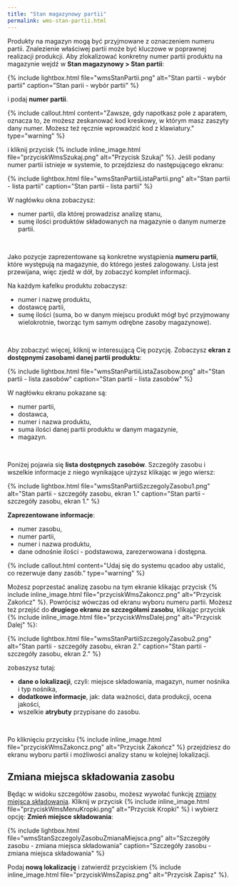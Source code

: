 ```yaml
---
title: "Stan magazynowy partii"
permalink: wms-stan-partii.html 
---
```


Produkty na magazyn mogą być przyjmowane z oznaczeniem numeru partii. Znalezienie właściwej partii może być kluczowe w poprawnej realizacji produkcji. Aby zlokalizować konkretny numer partii produktu na magazynie wejdź w **Stan magazynowy > Stan partii**:

{% include lightbox.html file="wmsStanPartii.png" alt="Stan partii - wybór partii" caption="Stan parii - wybór partii" %}

i podaj **numer partii**. 

{% include callout.html content="Zawsze, gdy napotkasz pole z aparatem, oznacza to, że możesz zeskanować kod kreskowy, w którym masz zaszyty dany numer. Możesz też ręcznie wprowadzić kod z klawiatury." type="warning" %}

i kliknij przycisk {% include inline_image.html file="przyciskWmsSzukaj.png" alt="Przycisk Szukaj" %}. Jeśli podany numer partii istnieje w systemie, to przejdziesz do następującego ekranu:

{% include lightbox.html file="wmsStanPartiiListaPartii.png" alt="Stan partii - lista partii" caption="Stan partii - lista partii" %}

W nagłówku okna zobaczysz:
- numer partii, dla której prowadzisz analizę stanu,
- sumę ilości produktów składowanych na magazynie o danym numerze partii.

<br/>

Jako pozycje zaprezentowane są konkretne wystąpienia **numeru partii**, które występują na magazynie, do którego jesteś zalogowany. Lista jest przewijana, więc zjedź w dół, by zobaczyć komplet informacji. 

Na każdym kafelku produktu zobaczysz:
- numer i nazwę produktu,
- dostawcę partii,
- sumę ilości (suma, bo w danym miejscu produkt mógł być przyjmowany wielokrotnie, tworząc tym samym odrębne zasoby magazynowe).

<br/>

Aby zobaczyć więcej, kliknij w interesującą Cię pozycję. Zobaczysz **ekran z dostępnymi zasobami danej partii produktu**:

{% include lightbox.html file="wmsStanPartiiListaZasobow.png" alt="Stan partii - lista zasobów" caption="Stan partii - lista zasobów" %}

W nagłówku ekranu pokazane są:
- numer partii,
- dostawca,
- numer i nazwa produktu,
- suma ilości danej partii produktu w danym magazynie,
- magazyn.

<br/>

Poniżej pojawia się **lista dostępnych zasobów**. Szczegóły zasobu i wszelkie informacje z niego wynikające ujrzysz klikając w jego wiersz:

{% include lightbox.html file="wmsStanPartiiSzczegolyZasobu1.png" alt="Stan partii - szczegóły zasobu, ekran 1." caption="Stan partii - szczegóły zasobu, ekran 1." %}

**Zaprezentowane informacje**:
- numer zasobu,
- numer partii,
- numer i nazwa produktu,
- dane odnośnie ilości - podstawowa, zarezerwowana i dostępna.

{% include callout.html content="Udaj się do systemu qcadoo aby ustalić, co rezerwuje dany zasób." type="warning" %}

Możesz poprzestać analizę zasobu na tym ekranie klikając przycisk {% include inline_image.html file="przyciskWmsZakoncz.png" alt="Przycisk Zakończ" %}. Powrócisz wówczas od ekranu wyboru numeru partii. Możesz też przejść do **drugiego ekranu ze szczegółami zasobu**, klikając przycisk {% include inline_image.html file="przyciskWmsDalej.png" alt="Przycisk Dalej" %}:

{% include lightbox.html file="wmsStanPartiiSzczegolyZasobu2.png" alt="Stan partii - szczegóły zasobu, ekran 2." caption="Stan partii - szczegóły zasobu, ekran 2." %}

zobaszysz tutaj:
- **dane o lokalizacji**, czyli: miejsce składowania, magazyn, numer nośnika i typ nośnika,
- **dodatkowe informacje**, jak: data ważności, data produkcji, ocena jakości,
- wszelkie **atrybuty** przypisane do zasobu.

<br/>

Po kliknięciu przycisku {% include inline_image.html file="przyciskWmsZakoncz.png" alt="Przycisk Zakończ" %} przejdziesz do ekranu wyboru partii i możliwości analizy stanu w kolejnej lokalizacji.

## Zmiana miejsca składowania zasobu

Będąc w widoku szczegółów zasobu, możesz wywołać funkcję [zmiany miejsca składowania](/wms-zmiana-miejsca-sklad). Kliknij w przycisk {% include inline_image.html file="przyciskWmsMenuKropki.png" alt="Przycisk Kropki" %} i wybierz opcję: **Zmień miejsce składowania**:

{% include lightbox.html file="wmsStanSzczegolyZasobuZmianaMiejsca.png" alt="Szczegóły zasobu - zmiana miejsca składowania" caption="Szczegóły zasobu - zmiana miejsca składowania" %}

Podaj **nową lokalizację** i zatwierdź przyciskiem {% include inline_image.html file="przyciskWmsZapisz.png" alt="Przycisk Zapisz" %}.